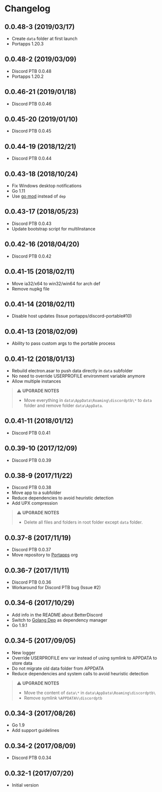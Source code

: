 # Changelog

## 0.0.48-3 (2019/03/17)

* Create `data` folder at first launch
* Portapps 1.20.3

## 0.0.48-2 (2019/03/09)

* Discord PTB 0.0.48
* Portapps 1.20.2

## 0.0.46-21 (2019/01/18)

* Discord PTB 0.0.46

## 0.0.45-20 (2019/01/10)

* Discord PTB 0.0.45

## 0.0.44-19 (2018/12/21)

* Discord PTB 0.0.44

## 0.0.43-18 (2018/10/24)

* Fix Windows desktop notifications
* Go 1.11
* Use [go mod](https://golang.org/cmd/go/#hdr-Module_maintenance) instead of `dep`

## 0.0.43-17 (2018/05/23)

* Discord PTB 0.0.43
* Update bootstrap script for multiInstance

## 0.0.42-16 (2018/04/20)

* Discord PTB 0.0.42

## 0.0.41-15 (2018/02/11)

* Move ia32/x64 to win32/win64 for arch def
* Remove nupkg file

## 0.0.41-14 (2018/02/11)

* Disable host updates (Issue portapps/discord-portable#10)

## 0.0.41-13 (2018/02/09)

* Ability to pass custom args to the portable process

## 0.0.41-12 (2018/01/13)

* Rebuild electron.asar to push data directly in `data` subfolder
* No need to override USERPROFILE environment variable anymore
* Allow multiple instances

> :warning: **UPGRADE NOTES**
> * Move everything in `data\AppData\Roaming\discordptb\*` to `data` folder and remove folder `data\AppData`.

## 0.0.41-11 (2018/01/12)

* Discord PTB 0.0.41

## 0.0.39-10 (2017/12/09)

* Discord PTB 0.0.39

## 0.0.38-9 (2017/11/22)

* Discord PTB 0.0.38
* Move app to a subfolder
* Reduce dependencies to avoid heuristic detection
* Add UPX compression

> :warning: **UPGRADE NOTES**
> * Delete all files and folders in root folder except `data` folder.

## 0.0.37-8 (2017/11/19)

* Discord PTB 0.0.37
* Move repository to [Portapps](https://github.com/portapps) org

## 0.0.36-7 (2017/11/11)

* Discord PTB 0.0.36
* Workaround for Discord PTB bug (Issue #2)

## 0.0.34-6 (2017/10/29)

* Add info in the README about BetterDiscord
* Switch to [Golang Dep](https://github.com/golang/dep) as dependency manager
* Go 1.9.1

## 0.0.34-5 (2017/09/05)

* New logger
* Override USERPROFILE env var instead of using symlink to APPDATA to store data
* Do not migrate old data folder from APPDATA
* Reduce dependencies and system calls to avoid heuristic detection

> :warning: **UPGRADE NOTES**
> * Move the content of `data\*` in `data\AppData\Roaming\discordptb\`
> * Remove symlink `%APPDATA%\discordptb`

## 0.0.34-3 (2017/08/26)

* Go 1.9
* Add support guidelines

## 0.0.34-2 (2017/08/09)

* Discord PTB 0.0.34

## 0.0.32-1 (2017/07/20)

* Initial version
